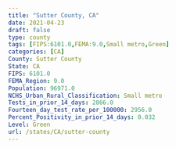 ```yaml
---
title: "Sutter County, CA"
date: 2021-04-23
draft: false
type: county
tags: [FIPS:6101.0,FEMA:9.0,Small metro,Green]
categories: [CA]
County: Sutter County
State: CA
FIPS: 6101.0
FEMA_Region: 9.0
Population: 96971.0
NCHS_Urban_Rural_Classification: Small metro
Tests_in_prior_14_days: 2866.0
Fourteen_day_test_rate_per_100000: 2956.0
Percent_Positivity_in_prior_14_days: 0.032
Level: Green
url: /states/CA/sutter-county
---
```



